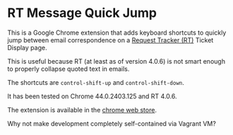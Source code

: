 RT Message Quick Jump
=====================

This is a Google Chrome extension that adds keyboard shortcuts to quickly jump between email correspondence on a [Request Tracker (RT)](https://bestpractical.com/rt) Ticket Display page.

This is useful because RT (at least as of version 4.0.6) is not smart enough to properly collapse quoted text in emails.

The shortcuts are `control-shift-up` and `control-shift-down`.

It has been tested on Chrome 44.0.2403.125 and RT 4.0.6.

The extension is available in the [chrome web store](https://chrome.google.com/webstore/detail/rt-messsage-quick-jump/jpojcckcbjfifhdpbhkalhdkflgkbjfp).

Why not make development completely self-contained via Vagrant VM?
